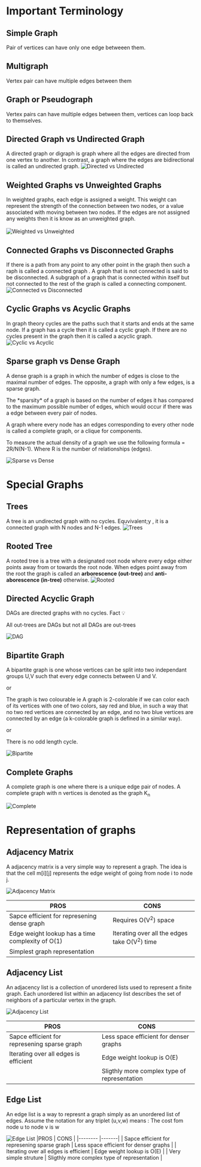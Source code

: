 # Important Terminology

## Simple Graph 
Pair of vertices can have only one edge betweeen them.
## Multigraph
Vertex pair can have multiple edges between them
## Graph or Pseudograph
Vertex pairs can have multiple edges between them, vertices can loop back to themselves.

## Directed Graph  vs Undirected Graph
A directed graph or digraph is graph where all the edges are directed from one vertex to another. In contrast, a graph where the edges are bidirectional is called an undirected graph.
![Directed vs Undirected ](/Directed_.png "Text to show on mouseover")


## Weighted Graphs vs Unweighted Graphs
In weighted graphs, each edge is assigned a weight. This weight can represent the strength of the connection between two nodes, or a value associated with moving between two nodes. If the edges are not assigned any weights then it is know as an unweighted graph. <br><br>
![Weighted vs Unweighted ](/Weighted_.png "Text to show on mouseover")


## Connected Graphs vs  Disconnected Graphs
If there is a path from any point to any other point in the graph then such a raph is called a connected graph . A graph that is not connected is said to be disconnected.
A subgraph of a graph that is connected within itself but not connected to the rest of the graph  is called a connecting component.
![Connected vs Disconnected ](/Connected_.png "Text to show on mouseover")


## Cyclic Graphs vs Acyclic Graphs
In graph theory cycles are the paths such that it starts and ends at the same node. If a graph has a cycle then it is called a cyclic graph. If there are no cycles present in the graph then it is called a acyclic graph.
![Cyclic vs Acyclic ](/Cyclic_.png "Text to show on mouseover")

## Sparse graph vs Dense Graph 
<p>A dense graph is a graph in which the number of edges is close to the maximal number of edges. The opposite, a graph with only a few edges, is a sparse graph. </p>

<p>The *sparsity* of a graph is based on the number of edges it has compared to the maximum possible number of edges, which would occur if there was a edge between every pair of nodes.</p>

<p>A graph where every node has an edges corresponding to every other node is called a complete graph, or a clique for components.</p>

<p>To measure the actual density of a graph we use the following formula = 2R/N(N-1). Where R is the number of relationships (edges).</p>

![Sparse vs Dense ](/Sparse_.png "Text to show on mouseover")


# Special Graphs 

## Trees
A tree is an undirected graph with no cycles. Equvivalent;y , it is a connected graph with N nodes and N-1 edges.
![Trees ](/Trees.png "Text to show on mouseover")
## Rooted Tree
A rooted tree is a tree with a designated root node where every edge either points away from or towards the root node. When edges point away from the root the graph is called an <b> arborescence (out-tree) </b> and <b>anti-aborescence (in-tree)</b> otherwise.
![Rooted ](/Rooted.png "Text to show on mouseover")

## Directed Acyclic Graph
DAGs are directed graphs with no cycles.
Fact :bulb: 
<p>All out-trees are DAGs but not all DAGs are out-trees</p>

![DAG ](/DAG.png "Text to show on mouseover")

## Bipartite Graph
<p>A bipartite graph is one whose vertices can be split into two independant groups U,V such that every edge connects between U and V. </p> or
<p>The graph is two colourable ie A graph is 2-colorable if we can color each of its vertices with one of two colors, say red and blue, in such a way that no two red vertices are connected by an edge, and no two blue vertices are connected by an edge (a k-colorable graph is defined in a similar way). </p> or <p> There is no odd length cycle. </p>

![Bipartite ](/Bipartite.png "Text to show on mouseover")


## Complete Graphs
<p> A complete graph is one where there is a unique edge pair of nodes. A complete graph with n vertices is denoted as the graph K<sub>n</sub></p>

![Complete](/Complete.png "Text to show on mouseover")

# Representation of graphs

## Adjacency Matrix

<p> A adjacency matrix is a very simple way to represent a graph. The idea is that the cell m[i][j] represents the edge weight of going from node i to node j.</p>

![Adjacency Matrix](/Adj_Matrix.png "Text to show on mouseover")

|PROS     | CONS  |
|-------- |-------|
| Sapce efficient for represening dense graph     |  Requires O(V<sup>2</sup>) space                        |
| Edge weight lookup has a time complexity of O(1)|  Iterating over all the edges take O(V<sup>2</sup>) time|
| Simplest graph representation                   |                                                         |
## Adjacency List
<p>An adjacency list is a collection of unordered lists used to represent a finite graph. Each unordered list within an adjacency list describes the set of neighbors of a particular vertex in the graph.</p>

![Adjacency List](/Adj_List.png "Text to show on mouseover")

|PROS     | CONS  |
|-------- |-------|
| Sapce efficient for represening sparse graph     |  Less space efficient for denser graphs         |
| Iterating over all edges is efficient            |         Edge weight lookup is O(E)              |
|                                                  |    Sligthly more complex type of representation |
## Edge List
<p>An edge list is a way to represnt a graph simply as an unordered list of edges. Assume the notation for any triplet (u,v,w) means : The cost fom node u to node v is w </p>

![Edge List](/Edge_List.png "Text to show on mouseover")
|PROS     | CONS  |
|-------- |-------|
| Sapce efficient for represening sparse graph     |  Less space efficient for denser graphs         |
| Iterating over all edges is efficient            |         Edge weight lookup is O(E)              |
| Very simple struture                             |    Sligthly more complex type of representation |

